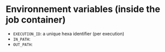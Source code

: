 # Environnement variables (inside the job container)

- `EXECUTION_ID`: a unique hexa identifier (per execution)
- `IN_PATH`: 
- `OUT_PATH`: 